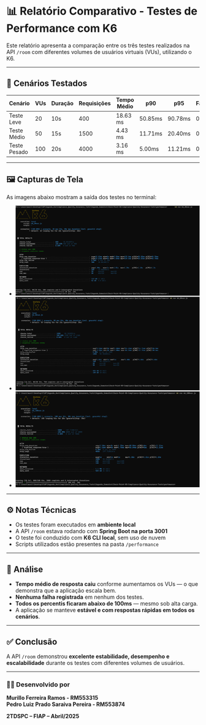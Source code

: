 
# 📊 Relatório Comparativo - Testes de Performance com K6

Este relatório apresenta a comparação entre os três testes realizados na API `/room` com diferentes volumes de usuários virtuais (VUs), utilizando o K6.

---

## 🧪 Cenários Testados

| Cenário       | VUs | Duração | Requisições | Tempo Médio | p90     | p95     | Falhas | Sucesso | Script              |
|---------------|-----|---------|-------------|-------------|---------|---------|--------|---------|---------------------|
| Teste Leve    | 20  | 10s     | 400         | 18.63 ms    | 50.85ms | 90.78ms | 0%     | 100%    | `k6_20vus.js`       |
| Teste Médio   | 50  | 15s     | 1500        | 4.43 ms     | 11.71ms | 20.40ms | 0%     | 100%    | `k6_50vus.js`       |
| Teste Pesado  | 100 | 20s     | 4000        | 3.16 ms     | 5.00ms  | 11.21ms | 0%     | 100%    | `k6_100vus.js`      |

---

## 🖼 Capturas de Tela

As imagens abaixo mostram a saída dos testes no terminal:

- ![Teste com 20 VUs](./assets/k6-test-20vus.png)
- ![Teste com 50 VUs](./assets/k6-test-50vus.png)
- ![Teste com 100 VUs](./assets/k6-test-100vus.png)

---

## ⚙️ Notas Técnicas

- Os testes foram executados em **ambiente local**
- A API `/room` estava rodando com **Spring Boot na porta 3001**
- O teste foi conduzido com **K6 CLI local**, sem uso de nuvem
- Scripts utilizados estão presentes na pasta `/performance`

---

## 📌 Análise

- **Tempo médio de resposta caiu** conforme aumentamos os VUs — o que demonstra que a aplicação escala bem.
- **Nenhuma falha registrada** em nenhum dos testes.
- **Todos os percentis ficaram abaixo de 100ms** — mesmo sob alta carga.
- A aplicação se manteve **estável e com respostas rápidas em todos os cenários**.

---

## ✅ Conclusão

A API `/room` demonstrou **excelente estabilidade, desempenho e escalabilidade** durante os testes com diferentes volumes de usuários.

---

### 👨‍💻 Desenvolvido por

**Murillo Ferreira Ramos - RM553315**  
**Pedro Luiz Prado Saraiva Pereira - RM553874**

**2TDSPC – FIAP – Abril/2025**
